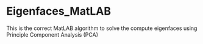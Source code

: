 # Eigenfaces_MatLAB
This is the correct MatLAB algorithm to solve the compute eigenfaces using Principle Component Analysis (PCA) 
